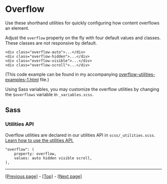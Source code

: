 # Overflow

Use these shorthand utilities for quickly configuring how content overflows an element.

Adjust the `overflow` property on the fly with four default values and classes. These classes are not responsive by default.
```
<div class="overflow-auto">...</div>
<div class="overflow-hidden">...</div>
<div class="overflow-visible">...</div>
<div class="overflow-scroll">...</div>
```
(This code example can be found in my accompanying [overflow-utilities-examples-1.html](https://github.com/AndrewSRea/My_Learning_Port/blob/main/Bootstrap/Utilities/Overflow/overflow-utilities-examples-1.html) file.)

Using Sass variables, you may customize the overflow utilities by changing the `$overflows` variable in `_variables.scss`.

## Sass

### Utilities API

Overflow utilities are declared in our utilities API in `scss/_utilities.scss`. [Learn how to use the utilities API.](https://github.com/AndrewSRea/My_Learning_Port/tree/main/Bootstrap/Utilities/API#using-the-api)
```
"overflow": (
    property: overflow,
    values: auto hidden visible scroll,
),
```

<hr>

[[Previous page]](https://github.com/AndrewSRea/My_Learning_Port/tree/main/Bootstrap/Utilities/Interactions#interactions) - [[Top]](https://github.com/AndrewSRea/My_Learning_Port/tree/main/Bootstrap/Utilities/Overflow#overflow) - [[Next page]](https://github.com/AndrewSRea/My_Learning_Port/tree/main/Bootstrap/Utilities/Position#position)
